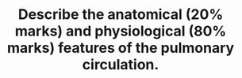 ---
title: "Describe the anatomical (20% marks) and physiological (80% marks) features of the pulmonary circulation."
entityType: SAQ
exam: PEX
college: CICM
year: 2022
sitting: B
question: 15
passRate: 23
EC_expectedDomains:
- "anatomical pattern of right ventricle to arteries to smaller arteries to arterioles to capillaries to venules to veins to the left atrium"
- "relevant aspects of anatomy including main pulmonary artery ~5cm in length divides into L and R pulmonary arteries. Arteries are relatively thin walled with little smooth muscle, capillaries form an extensive sheet of blood flow over the alveolar wall, and the pulmonary circulation drains into four pulmonary veins that empty into the left atrium"
- "~500 ml of blood in the pulmonary circulation with ~10% in the capillaries and half the remainder in each of arteries and veins. The system has a high capacitance and is very distensible. The volume can halve or double to adjust for posture, respiratory effort and changes to the systemic circulation"
- "Values for normal pulmonary artery pressure were expected and an explanation that this is just adequate to reach the apices of the lung and that if the pulmonary pressure was higher there would be a risk of compromised perfusion and flow"
- "regional distribution and regulation is relatively passive compared to the systemic circulation and thus gravity and posture have significant effects"
- "the important role of hypoxic pulmonary vasoconstriction to optimise VQ matching"
EC_extraCredit:
- "Comparisons with the systemic pressures or detail such as capillary values gained extra credit."
EC_errorsCommon:
- "Many candidates gave the units incorrectly."
- "few seemed aware of the importance of low pulmonary pressure relative to the effect of gravity, such that the pulmonary arterial pressure was just adequate to reach the apex of the lung."
- "Many candidates wrote in generalities about the physiology of circulatory systems without discussing special features of the pulmonary circulation."
- "The detail supplied was often less than the expected level."
---